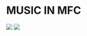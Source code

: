 # MUSIC IN MFC
<img src="https://user-images.githubusercontent.com/40309508/103150283-faf5d680-47b5-11eb-8dd4-0a32f3c1546d.JPG" ></img>
<img src="https://user-images.githubusercontent.com/40309508/103150284-fb8e6d00-47b5-11eb-8530-2e01f1d8245f.JPG" ></img>
